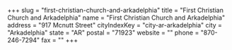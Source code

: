 +++
slug = "first-christian-church-and-arkadelphia"
title = "First Christian Church and Arkadelphia"
name = "First Christian Church and Arkadelphia"
address = "917 Mcnutt Street"
cityIndexKey = "city-ar-arkadelphia"
city = "Arkadelphia"
state = "AR"
postal = "71923"
website = ""
phone = "870-246-7294"
fax = ""
+++
